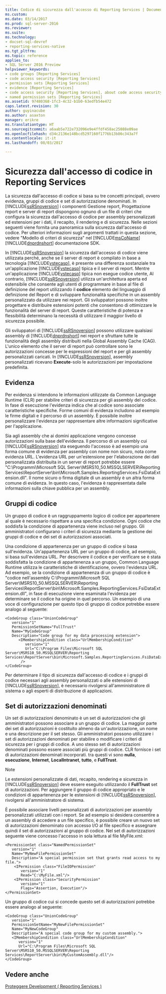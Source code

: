 ```yaml
---
title: Codice di sicurezza dall'accesso di Reporting Services | Documenti Microsoft
ms.custom: 
ms.date: 03/14/2017
ms.prod: sql-server-2016
ms.reviewer: 
ms.suite: 
ms.technology:
- docset-sql-devref
- reporting-services-native
ms.tgt_pltfrm: 
ms.topic: reference
applies_to:
- SQL Server 2016 Preview
helpviewer_keywords:
- code groups [Reporting Services]
- code access security [Reporting Services]
- permission sets [Reporting Services]
- evidence [Reporting Services]
- code access security [Reporting Services], about code access security
- named permission sets [Reporting Services]
ms.assetid: 97480368-1fc3-4c32-b1b0-63edfb54e472
caps.latest.revision: 30
author: guyinacube
ms.author: asaxton
manager: erikre
ms.translationtype: HT
ms.sourcegitcommit: a6aab5e722e732096e9e4ffdf458ac25088e09ae
ms.openlocfilehash: d34c2136e148bcd5297160f1776b13b86c343a7f
ms.contentlocale: it-it
ms.lasthandoff: 08/03/2017

---
```

# <a name="code-access-security-in-reporting-services"></a>Sicurezza dall'accesso di codice in Reporting Services
  La sicurezza dall'accesso di codice si basa su tre concetti principali, ovvero evidenza, gruppi di codice e set di autorizzazione denominati. In [!INCLUDE[ssRSnoversion](../../../includes/ssrsnoversion-md.md)] i componenti Gestione report, Progettazione report e server di report dispongono ognuno di un file di criteri che configura la sicurezza dall'accesso di codice per assembly personalizzati ed estensioni per i dati, il recapito, il rendering e di sicurezza. Nelle sezioni seguenti viene fornita una panoramica sulla sicurezza dall'accesso di codice. Per ulteriori informazioni sugli argomenti trattati in questa sezione, vedere "Modello di criteri di sicurezza" nel [!INCLUDE[msCoName](../../../includes/msconame-md.md)] [!INCLUDE[dnprdnshort](../../../includes/dnprdnshort-md.md)] documentazione SDK.  
  
 In [!INCLUDE[ssRSnoversion](../../../includes/ssrsnoversion-md.md)] la sicurezza dall'accesso di codice viene utilizzata perché, anche se il server di report è compilato in base a tecnologia [!INCLUDE[vstecasp](../../../includes/vstecasp-md.md)], è presente una differenza sostanziale tra un'applicazione [!INCLUDE[vstecasp](../../../includes/vstecasp-md.md)] tipica e il server di report. Mentre un'applicazione [!INCLUDE[vstecasp](../../../includes/vstecasp-md.md)] tipica non esegue codice utente, Al contrario, [!INCLUDE[ssRSnoversion](../../../includes/ssrsnoversion-md.md)] utilizza un'architettura aperta ed estensibile che consente agli utenti di programmare in base al file di definizione del report utilizzando il **codice** elemento del linguaggio di definizione del Report e di sviluppare funzionalità specifiche in un assembly personalizzato da utilizzare nei report. Gli sviluppatori possono inoltre progettare e distribuire estensioni potenti che consentono di ottimizzare le funzionalità del server di report. Queste caratteristiche di potenza e flessibilità determinano la necessità di utilizzare il maggior livello di sicurezza possibile.  
  
 Gli sviluppatori di [!INCLUDE[ssRSnoversion](../../../includes/ssrsnoversion-md.md)] possono utilizzare qualsiasi assembly di [!INCLUDE[dnprdnshort](../../../includes/dnprdnshort-md.md)] nei report e sfruttare tutte le funzionalità degli assembly distribuiti nella Global Assembly Cache (CAG). L'unico elemento che il server di report può controllare sono le autorizzazioni concesse per le espressioni del report e per gli assembly personalizzati caricati. In [!INCLUDE[ssRSnoversion](../../../includes/ssrsnoversion-md.md)], assembly personalizzati ricevano **Execute**-solo le autorizzazioni per impostazione predefinita.  
  
## <a name="evidence"></a>Evidenza  
 Per evidenza si intendono le informazioni utilizzate da Common Language Runtime (CLR) per stabilire criteri di sicurezza per gli assembly del codice. In fase di esecuzione l'evidenza indica che al codice sono associate caratteristiche specifiche. Forme comuni di evidenza includono ad esempio le firme digitali e il percorso di un assembly. È possibile inoltre personalizzare l'evidenza per rappresentare altre informazioni significative per l'applicazione.  
  
 Sia agli assembly che ai domini applicazione vengono concesse autorizzazioni sulla base dell'evidenza. Il percorso di un assembly cui [!INCLUDE[ssRSnoversion](../../../includes/ssrsnoversion-md.md)] sta eseguendo l'accesso è ad esempio una forma comune di evidenza per assembly con nome non sicuro, nota come evidenza URL. L'evidenza URL per un'estensione per l'elaborazione dei dati personalizzata distribuita in un server di report potrebbe essere "C:\Programmi\Microsoft SQL Server\MSRS10_50.MSSQLSERVER\Reporting Services\ReportServer\bin\Microsoft.Samples.ReportingServices.FsiDataExtension.dll". Il nome sicuro o firma digitale di un assembly è un altra forma comune di evidenza. In questo caso, l'evidenza è rappresentata dalle informazioni sulla chiave pubblica per un assembly.  
  
## <a name="code-groups"></a>Gruppi di codice  
 Un gruppo di codice è un raggruppamento logico di codice per appartenere al quale è necessario rispettare a una specifica condizione. Ogni codice che soddisfa la condizione di appartenenza viene incluso nel gruppo. Gli amministratori configurano i criteri di sicurezza mediante la gestione dei gruppi di codice e dei set di autorizzazioni associati.  
  
 Una condizione di appartenenza per un gruppo di codice si basa sull'evidenza. Un'appartenenza URL per un gruppo di codice, ad esempio, si basa sull'evidenza URL. Per descrivere il codice e per verificare se è stata soddisfatta la condizione di appartenenza a un gruppo, Common Language Runtime utilizza le caratteristiche di identificazione, ovvero l'evidenza URL. Ad esempio, se la condizione di appartenenza di un gruppo di codice è "codice nell'assembly C:\Programmi\Microsoft SQL Server\MSRS10_50.MSSQLSERVER\Reporting Services\ReportServer\bin\Microsoft.Samples.ReportingServices.FsiDataExtension.dll", in fase di esecuzione viene esaminata l'evidenza per determinare se il codice ha origine in quel percorso. Un esempio di una voce di configurazione per questo tipo di gruppo di codice potrebbe essere analogo al seguente:  
  
```  
<CodeGroup class="UnionCodeGroup"  
   version="1"  
   PermissionSetName="FullTrust"  
   Name="MyCodeGroup"  
   Description="Code group for my data processing extension">  
      <IMembershipCondition class="UrlMembershipCondition"  
         version="1"  
         Url="C:\Program Files\Microsoft SQL Server\MSRS10_50.MSSQLSERVER\Reporting Services\ReportServer\bin\Microsoft.Samples.ReportingServices.FsiDataExtension.dll"  
       />  
</CodeGroup>  
```  
  
 Per determinare il tipo di sicurezza dall'accesso di codice e i gruppi di codice necessari agli assembly personalizzati o alle estensioni di [!INCLUDE[ssRSnoversion](../../../includes/ssrsnoversion-md.md)], è necessario rivolgersi all'amministratore di sistema o agli esperti di distribuzione di applicazioni.  
  
## <a name="named-permission-sets"></a>Set di autorizzazioni denominati  
 Un set di autorizzazioni denominato è un set di autorizzazioni che gli amministratori possono associare a un gruppo di codice. La maggior parte dei set di autorizzazioni è costituito almeno da un'autorizzazione, un nome e una descrizione per il set stesso. Gli amministratori possono utilizzare i set di autorizzazioni denominati per stabilire o modificare i criteri di sicurezza per i gruppi di codice. A uno stesso set di autorizzazioni denominati possono essere associati più gruppi di codice. CLR fornisce i set di autorizzazioni denominati incorporati. tra questi vi sono **nulla**, **esecuzione**, **Internet**, **LocalIntranet**, **tutto**, e **FullTrust**.  
  
> [!NOTE]  
>  Le estensioni personalizzate di dati, recapito, rendering e sicurezza in [!INCLUDE[ssRSnoversion](../../../includes/ssrsnoversion-md.md)] deve essere eseguito utilizzando il **FullTrust** set di autorizzazioni. Per aggiungere il gruppo di codice appropriato e le condizioni di appartenenza per le estensioni di [!INCLUDE[ssRSnoversion](../../../includes/ssrsnoversion-md.md)], rivolgersi all'amministratore di sistema.  
  
 È possibile associare livelli personalizzati di autorizzazioni per assembly personalizzati utilizzati con i report. Se ad esempio si desidera consentire a un assembly di accedere a un file specifico, è possibile creare un nuovo set di autorizzazioni denominato con accesso I/O al file specifico e assegnare quindi il set di autorizzazioni al gruppo di codice. Nel set di autorizzazioni seguente viene concesso l'accesso in sola lettura al file MyFile.xml:  
  
```  
<PermissionSet class="NamedPermissionSet"  
   version="1"  
   Name="MyNewFilePermissionSet"  
   Description="A special permission set that grants read access to my file.">  
    <IPermission class="FileIOPermission"  
       version="1"  
       Read="C:\MyFile.xml"/>  
    <IPermission class="SecurityPermission"  
       version="1"  
       Flags="Assertion, Execution"/>  
</PermissionSet>  
```  
  
 Un gruppo di codice cui si concede questo set di autorizzazioni potrebbe essere analogo al seguente:  
  
```  
<CodeGroup class="UnionCodeGroup"  
   version="1"  
   PermissionSetName="MyNewFilePermissionSet"  
   Name="MyNewCodeGroup"  
   Description="A special code group for my custom assembly.">  
   <IMembershipCondition class="UrlMembershipCondition"  
      version="1"  
      Url="C:\Program Files\Microsoft SQL Server\MSRS10_50.MSSQLSERVER\Reporting Services\ReportServer\bin\MyCustomAssembly.dll"/>  
</CodeGroup>  
```  
  
## <a name="see-also"></a>Vedere anche  
 [Proteggere Development &#40; Reporting Services &#41;](../../../reporting-services/extensions/secure-development/secure-development-reporting-services.md)  
  
  
